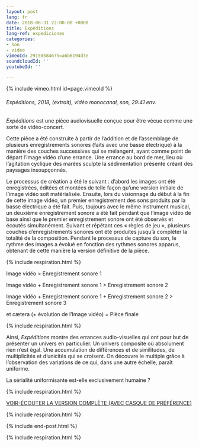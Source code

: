 ```yaml
---
layout: post
lang: fr
date: 2018-08-31 22:00:00 +0000
title: Expéditions
lang-ref: expediciones
categories:
- son
- video
vimeoId: 291505846?h=a6b6194d3e
soundcloudId: ''
youtubeId: ''

---
```

{% include vimeo.html id=page.vimeoId %}

###### _Expéditions_, 2018, (extrait), vidéo monocanal, son, 29:41 env.

_Expéditions_ est une pièce audiovisuelle conçue pour être vécue comme une sorte de vidéo-concert.

Cette pièce a été construite à partir de l’addition et de l’assemblage de plusieurs enregistrements sonores (faits avec une basse électrique) à la manière des couches successives qui se mélangent, ayant comme point de départ l’image vidéo d’une errance. Une errance au bord de mer, lieu où l’agitation cyclique des marées sculpte la sédimentation présente créant des paysages insoupçonnés.

Le processus de création a été le suivant : d’abord les images ont été enregistrées, éditées et montées de telle façon qu’une version initiale de l’image vidéo soit matérialisée. Ensuite, lors du visionnage du début à la fin de cette image vidéo, un premier enregistrement des sons produits par la basse électrique a été fait. Puis, toujours avec le même instrument musical, un deuxième enregistrement sonore a été fait pendant que l’image vidéo de base ainsi que le premier enregistrement sonore ont été observés et écoutés simultanément. Suivant et répétant ces « règles de jeu », plusieurs couches d’enregistrements sonores ont été produites jusqu’à compléter la totalité de la composition. Pendant le processus de capture du son, le rythme des images a évolué en fonction des rythmes sonores apparus, obtenant de cette manière la version définitive de la pièce.

{% include respiration.html %}

Image vidéo > Enregistrement sonore 1

Image vidéo + Enregistrement sonore 1 > Enregistrement sonore 2

Image vidéo + Enregistrement sonore 1 + Enregistrement sonore 2 > Enregistrement sonore 3

et cætera (+ évolution de l’Image vidéo) = Pièce finale

{% include respiration.html %}

Ainsi, _Expéditions_ montre des errances audio-visuelles qui ont pour but de présenter un univers en particulier. Un univers composite où absolument rien n’est égal. Une accumulation de différences et de similitudes, de multiplicités et d’unicités qui se croisent. On découvre le multiple grâce à l’observation des variations de ce qui, dans une autre échelle, paraît uniforme. 

La sérialité uniformisante est-elle exclusivement humaine ?

{% include respiration.html %}

[VOIR-ÉCOUTER LA VERSION COMPLÈTE (AVEC CASQUE DE PRÉFÉRENCE)](https://www.youtube.com/watch?v=DwbtFcu9hDE)

{% include respiration.html %}

{% include end-post.html %}

{% include respiration.html %}